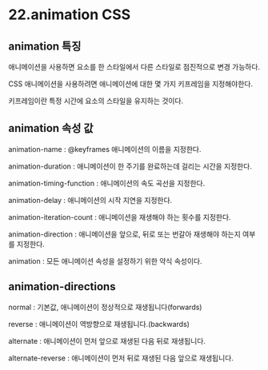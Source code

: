 # 22.animation CSS

## animation 특징

애니메이션을 사용하면 요소를 한 스타일에서 다른 스타일로 점진적으로 변경 가능하다.

CSS 애니메이션을 사용하려면 애니메이션에 대한 몇 가지 키프레임을 지정해야한다.

키프레임이란 특정 시간에 요소의 스타일을 유지하는 것이다.

## animation 속성 값

animation-name : @keyframes 애니메이션의 이름을 지정한다.

animation-duration : 애니메이션이 한 주기를 완료하는데 걸리는 시간을 지정한다.

animation-timing-function : 애니메이션의 속도 곡선을 지정한다.

animation-delay : 애니메이션의 시작 지연을 지정한다.

animation-iteration-count : 애니메이션을 재생해야 하는 횟수를 지정한다.

animation-direction : 애니메이션을 앞으로, 뒤로 또는 번갈아 재생해야 하는지 여부를 지정한다.

animation : 모든 애니메이션 속성을 설정하기 위한 약식 속성이다.

## animation-directions

normal : 기본값, 애니메이션이 정상적으로 재생됩니다(forwards)

reverse : 애니메이션이 역방향으로 재생됩니다.(backwards)

alternate : 애니메이션이 먼저 앞으로 재생된 다음 뒤로 재생됩니다.

alternate-reverse : 애니메이션이 먼저 뒤로 재생된 다음 앞으로 재생됩니다.
